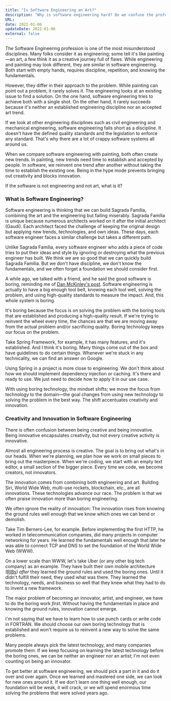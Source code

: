```yaml
---
title: "Is Software Engineering an Art?"
description: "Why is software engineering hard? Do we confuse the profession? Is software engineering really engineering? Or is it art? How does innovation play a role?"
URL:
date: 2022-01-06
updateDate: 2022-01-06
external: false
---
```


The Software Engineering profession is one of the most misunderstood disciplines. Many folks consider it as engineering; some tell it's like painting—an art, a few think it as a creative journey full of flaws. While engineering and painting may look different, they are similar in software engineering. Both start with empty hands, requires discipline, repetition, and knowing the fundamentals.

However, they differ in their approach to the problem. While painting can point out a problem, it rarely solves it. The engineering looks at an existing issue to find a solution. On the one hand, software engineering tries to achieve both with a single shot. On the other hand, it rarely succeeds because it's neither an established engineering discipline nor an accepted art trend.

If we look at other engineering disciplines such as civil engineering and mechanical engineering, software engineering falls short as a discipline. It doesn't have the defined quality standards and the legislation to enforce any standard. That's why there are a lot of crappy software systems all around us.

When we compare software engineering with painting, both often create new trends. In painting, new trends need time to establish and accepted by people. In software, we reinvent one trend after another without taking the time to establish the existing one. Being in the hype mode prevents bringing out creativity and blocks innovation.

If the software is not engineering and not art, what is it?

### What is Software Engineering?

Software engineering is thinking that we can build Sagrada Família, combining the art and the engineering but failing miserably. Sagrada Família is unique because numerous architects worked on it after the initial architect (Gaudi). Each architect faced the challenge of keeping the original design but applying new trends, technologies, and own ideas. These days, each software engineer faces a similar challenge but takes a different path.

Unlike Sagrada Família, every software engineer who adds a piece of code tries to put their ideas and style by ignoring or destroying what the previous engineer has built. We think we are so good that we can quickly build Sagrada Família. But we don't have discipline, we don't know the fundamentals, and we often forget a foundation we should consider first.

A while ago, we talked with a friend, and he said the good software is boring, reminding me of [Dan McKinley's post](https://mcfunley.com/choose-boring-technology). Software engineering is actually to have a big enough tool belt, knowing each tool well, solving the problem, and using high-quality standards to measure the impact. And, this whole system is boring.

It's boring because the focus is on solving the problem with the boring tools that are established and producing a high-quality result. If we're trying to reinvent the wheel every time, the chances are that we are moving away from the actual problem and/or sacrificing quality. Boring technology keeps our focus on the problem.

Take Spring Framework, for example, it has many features, and it's established. And I think it's boring. Many things come out of the box and have guidelines to do certain things. Whenever we're stuck in any technicality, we can find an answer on Google.

Using Spring in a project is more close to engineering. We don't think about how we should implement dependency injection or caching. It's there and ready to use. We just need to decide how to apply it in our use case.

With using boring technology, the mindset shifts; we move the focus from technology to the domain—the goal changes from using new technology to solving the problem in the best way. The shift accentuates creativity and innovation.

### Creativity and Innovation in Software Engineering

There is often confusion between being creative and being innovative. Being innovative encapsulates creativity, but not every creative activity is innovative.

Almost all engineering process is creative. The goal is to bring out what's in our heads. When we're planning, we plan how we work on small pieces to bring out the masterpiece. When we're coding, we start with an empty text editor, a small section of the bigger piece. Every time we code, we become creators, not innovators.

The innovation comes from combining both engineering and art. Building Siri, World Wide Web, multi-use rockets, blockchain, etc., are all innovations. These technologies advance our race. The problem is that we often praise innovation more than boring engineering.

We often ignore the reality of innovation: The innovation rises from knowing the ground rules well enough that we know which ones we can bend or demolish.

Take Tim Berners-Lee, for example. Before implementing the first HTTP, he worked in telecommunication companies, did many projects in computer networking for years. He learned the fundamentals well enough that later he was able to connect TCP and DNS to set the foundation of the World Wide Web (WWW).

On a lower scale than WWW, let's take Uber (or any other big tech company) as an example. They have built their own mobile architecture ([RIBs](https://eng.uber.com/driver-app-ribs-architecture/)) *after* they learned the ground rules and used the boring ones. Until it didn't fulfill their need, they used what was there. They learned the technology, needs, and business so well that they knew what they had to do to invent a new framework.

The major problem of becoming an innovator, artist, and engineer, we have to do the boring work *first*. Without having the fundamentals in place and knowing the ground rules, innovation cannot emerge.

I'm not saying that we have to learn how to use punch cards or write code in FORTRAN. We should choose our own boring technology that is established and won't require us to reinvent a new way to solve the same problems.

Many people always pick the latest technology, and many companies promote them. If we keep focusing on learning the latest technology before the boring ones, we can be neither an engineer nor an artist; I'm not even counting on being an innovator.

To get better at software engineering, we should pick a part in it and do it over and over again. Once we learned and mastered one side, we can look for new ones around it. If we don't learn one thing well enough, our foundation will be weak, it will crack, or we will spend enormous time solving the problems that were solved years ago.
